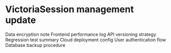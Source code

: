 # VictoriaSession management update
Data encryption note
Frontend performance log
API versioning strategy
Regression test summary
Cloud deployment config
User authentication flow
Database backup procedure
